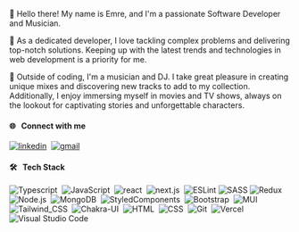 👋 Hello there! My name is Emre, and I'm a passionate Software Developer and Musician.

🚀 As a dedicated developer, I love tackling complex problems and delivering top-notch solutions. Keeping up with the latest trends and technologies in web development is a priority for me.

🎵 Outside of coding, I'm a musician and DJ. I take great pleasure in creating unique mixes and discovering new tracks to add to my collection. Additionally, I enjoy immersing myself in movies and TV shows, always on the lookout for captivating stories and unforgettable characters.

#### 🌐 &nbsp; Connect with me &nbsp;

[![linkedin](https://img.shields.io/badge/-LinkedIn-%230077B5?style=flat&logo=linkedin&logoColor=white)](https://www.linkedin.com/in/emre-turan/)&nbsp;
[![gmail](https://img.shields.io/badge/-Gmail-D14836?style=flat&logo=Gmail&logoColor=white)](mailto:itsemreturan@gmail.com)&nbsp;

#### 🛠️ &nbsp; Tech Stack &nbsp;

![Typescript](https://img.shields.io/badge/-TypeScript-3F4B55?style=flat&logo=Typescript&logoColor=3178C6)&nbsp;
![JavaScript](https://img.shields.io/badge/Javascript-3F4B55.svg?style=flat&logo=javascript&logoColor=%23F7DF1E)&nbsp;
![react](https://img.shields.io/badge/-React-3F4B55?style=flat&logo=react&logoColor=61DAFB)&nbsp;
![next.js](https://img.shields.io/badge/-Next.js-3F4B55?style=flat&logo=next.js&logoColor=white)&nbsp;
![ESLint](https://img.shields.io/badge/ESLint-3F4B55?style=flat&logo=eslint&logoColor=white)
![SASS](https://img.shields.io/badge/SASS-3F4B55.svg?style=flat&logo=SASS&logoColor=E00097)
![Redux](https://img.shields.io/badge/Redux-3F4B55?style=flat&logo=redux&logoColor=e200c8)&nbsp;
![Node.js](https://img.shields.io/badge/-Node.js-3F4B55?style=flat&logo=Node.js&logoColor=75AC63)&nbsp;
![MongoDB](https://img.shields.io/badge/-MongoDB-3F4B55?style=flat&logo=Mongodb&logoColor=75AC63)&nbsp;
![StyledComponents](https://img.shields.io/badge/-Styled--Components-3F4B55?style=flat&logo=styledComponents&logoColor=DB7093)&nbsp;
![Bootstrap](https://img.shields.io/badge/Bootstrap-3F4B55?style=flat&logo=bootstrap&logoColor=e200c8)&nbsp;
![MUI](https://img.shields.io/badge/MUI-3F4B55.svg?style=flat&logo=mui&logoColor=%230081CB)&nbsp;
![Tailwind_CSS](https://img.shields.io/badge/Tailwind_CSS-3F4B55?style=flat&logo=tailwind-css&logoColor=%2338B2AC)&nbsp;
![Chakra-UI](https://img.shields.io/badge/Chakra--ui-3F4B55?style=flat&logo=chakra-ui&logoColor=%234ED1C5)&nbsp;
![HTML](https://img.shields.io/badge/-HTML-3F4B55?style=flat&logo=HTML5)&nbsp;
![CSS](https://img.shields.io/badge/-CSS-3F4B55?style=flat&logo=CSS3&logoColor=1572B6)&nbsp;
![Git](https://img.shields.io/badge/-Git-3F4B55?style=flat&logo=git)&nbsp;
![Vercel](https://img.shields.io/badge/Vercel-3F4B55.svg?style=flat&logo=vercel&logoColor=white)&nbsp;
![Visual Studio Code](https://img.shields.io/badge/Visual%20Studio%20Code-3F4B55.svg?style=flat&logo=visual-studio-code&logoColor=0078d7)&nbsp;


